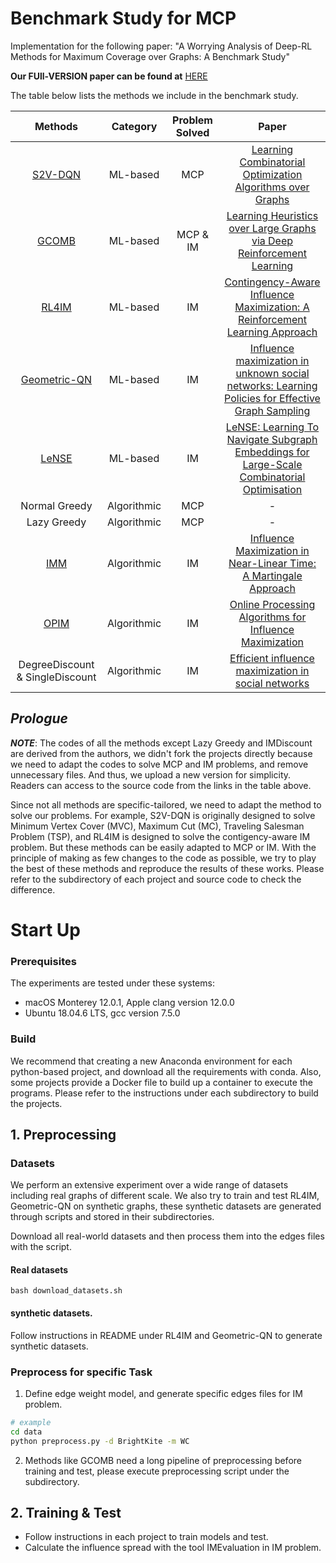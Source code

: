 # Benchmark Study for MCP
Implementation for the following paper: "A Worrying Analysis of Deep-RL Methods for Maximum Coverage over Graphs: A Benchmark Study"

**Our FUll-VERSION paper can be found at** [HERE](full_version_MCPBenchmarks.pdf)

The table below lists the methods we include in the benchmark study.


| Methods | Category | Problem Solved | Paper |
|:-:|:-:|:-:|:-:|
|[S2V-DQN][s2v]| ML-based | MCP | [Learning Combinatorial Optimization Algorithms over Graphs](https://arxiv.org/abs/1704.01665)|
|[GCOMB][gcomb]| ML-based | MCP & IM | [Learning Heuristics over Large Graphs via Deep Reinforcement Learning](https://arxiv.org/abs/1903.03332)|
|[RL4IM][rl4im]| ML-based | IM | [Contingency-Aware Influence Maximization: A Reinforcement Learning Approach](https://arxiv.org/abs/2106.07039)|
|[Geometric-QN][gqn]| ML-based | IM | [Influence maximization in unknown social networks: Learning Policies for Effective Graph Sampling](https://arxiv.org/abs/1907.11625)|
|[LeNSE][LeNSE]| ML-based | IM | [LeNSE: Learning To Navigate Subgraph Embeddings for Large-Scale Combinatorial Optimisation](https://arxiv.org/abs/2205.10106)|
| Normal Greedy | Algorithmic | MCP | - |
| Lazy Greedy | Algorithmic | MCP | - |
| [IMM][imm] | Algorithmic | IM | [Influence Maximization in Near-Linear Time: A Martingale Approach](https://doi.org/10.1145/2723372.2723734) |
| [OPIM][opim] | Algorithmic | IM |[Online Processing Algorithms for Influence Maximization](https://dl.acm.org/doi/pdf/10.1145/3183713.3183749)|
| DegreeDiscount & SingleDiscount | Algorithmic | IM | [Efficient influence maximization in social networks](https://dl.acm.org/doi/10.1145/1557019.1557047)|

[s2v]: https://github.com/Hanjun-Dai/graph_comb_opt
[gcomb]: https://github.com/idea-iitd/GCOMB
[rl4im]: https://github.com/Haipeng-Chen/RL4IM-Contingency
[gqn]: https://github.com/kage08/graph_sample_rl
[LeNSE]: https://github.com/davidireland3/LeNSE
[imm]: https://sourceforge.net/projects/im-imm/
[opim]: https://github.com/tangj90/OPIM


## *Prologue*
***NOTE***: The codes of all the methods except Lazy Greedy and IMDiscount are derived from the authors, we didn't fork the projects directly because we need to adapt the codes to solve MCP and IM problems, and remove unnecessary files. And thus, we upload a new version for simplicity. Readers can access to the source code from the links in the table above.

Since not all methods are specific-tailored, we need to adapt the method to solve our problems. For example, S2V-DQN is originally designed to solve Minimum Vertex Cover (MVC), Maximum Cut (MC), Traveling Salesman Problem (TSP), and RL4IM is designed to solve the contigency-aware IM problem. But these methods can be easily adapted to MCP or IM.
With the principle of making as few changes to the code as possible, we try to play the best of these methods and reproduce the results of these works.
Please refer to the subdirectory of each project and source code to check the difference.

# Start Up
### Prerequisites
The experiments are tested under these systems:
* macOS Monterey 12.0.1, Apple clang version 12.0.0
* Ubuntu 18.04.6 LTS, gcc version 7.5.0

### Build
We recommend that creating a new Anaconda environment for each python-based project, and download all the requirements with conda. Also, some projects provide a Docker file to build up a container to execute the programs.
Please refer to the instructions under each subdirectory to build the projects.
## 1. Preprocessing
### Datasets
We perform an extensive experiment over a wide range of datasets including real graphs of different scale. We also try to train and test RL4IM, Geometric-QN on synthetic graphs, these synthetic datasets are generated through scripts and stored in their subdirectories.

Download all real-world datasets and then process them into the edges files with the script. 

#### Real datasets
```
bash download_datasets.sh
```
#### synthetic datasets.
Follow instructions in README under RL4IM and Geometric-QN to generate synthetic datasets.

### Preprocess for specific Task
1. Define edge weight model, and generate specific edges files for IM problem.
```sh
# example
cd data
python preprocess.py -d BrightKite -m WC
```
2. Methods like GCOMB need a long pipeline of preprocessing before training and test, please execute preprocessing script under the subdirectory.

## 2. Training & Test
* Follow instructions in each project to train models and test.
* Calculate the influence spread with the tool IMEvaluation in IM problem.

